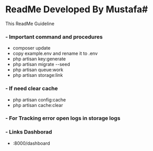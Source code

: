 # ReadMe Developed By Mustafa#

This ReadMe Guideline

### - Important command and procedures  ###

* composer update
* copy example.env and rename it to .env
* php artisan key:generate
* php artisan migrate --seed
* php artisan queue:work
* php artisan storage:link

### - If need clear cache

* php artisan config:cache
* php artisan cache:clear

### - For Tracking error  open logs in storage logs


### - Links Dashborad
* :8000/dashboard